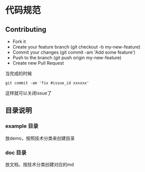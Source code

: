 # 代码规范

## Contributing

- Fork it
- Create your feature branch (git checkout -b my-new-feature)
- Commit your changes (git commit -am 'Add some feature')
- Push to the branch (git push origin my-new-feature)
- Create new Pull Request

当完成的时候

	git commit -am 'fix #issue_id xxxxxx'
	
这样就可以关闭issue了

## 目录说明

### example 目录

放demo，按照技术分类来创建目录

### doc 目录

放文档，按技术分类创建对应的md